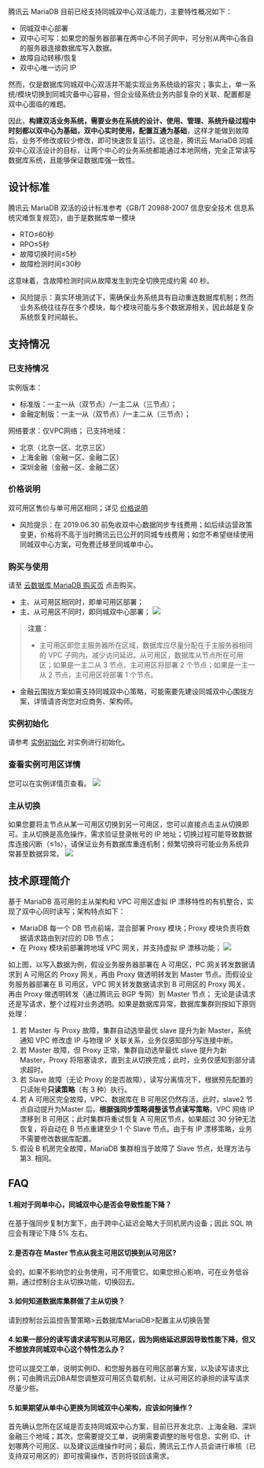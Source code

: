 腾讯云 MariaDB 目前已经支持同城双中心双活能力，主要特性概况如下：
- 同城双中心部署
- 双中心可写：如果您的服务器部署在两中心不同子网中，可分别从两中心各自的服务器连接数据库写入数据。
- 故障自动转移/恢复
- 双中心唯一访问 IP

然而，仅是数据库同城双中心双活并不能实现业务系统级的容灾；事实上，单一系统/模块切换到同城灾备中心容易，但企业级系统业务内部复杂的关联、配置都是双中心面临的难题。

因此，**构建双活业务系统，需要业务在系统的设计、使用、管理、系统升级过程中时刻都以双中心为基础，双中心实时使用，配置互通为基础**，这样才能做到故障后，业务不修改或较少修改，即可快速恢复运行。这也是，腾讯云 MariaDB 同城双中心双活设计的目标，让两个中心的业务系统都能通过本地网络，完全正常读写数据库系统，且能够保证数据库强一致性。

## 设计标准
腾讯云 MariaDB 双活的设计标准参考《GB/T 20988-2007 信息安全技术 信息系统灾难恢复规范》，由于是数据库单一模块
- RTO≤60秒
- RPO≤5秒
- 故障切换时间≤5秒
- 故障检测时间≤30秒

这意味着，含故障检测时间从故障发生到完全切换完成约需 40 秒。

- 风险提示：真实环境测试下，需确保业务系统具有自动重连数据库机制；然而业务系统往往存在多个模块，每个模块可能与多个数据源相关，因此越是复杂系统恢复时间越长。


## 支持情况
### 已支持情况
实例版本：
- 标准版：一主一从（双节点）/一主二从（三节点）；
- 金融定制版：一主一从（双节点）/一主二从（三节点）；

网络要求：仅VPC网络；
已支持地域：
- 北京（北京一区、北京三区）
- 上海金融（金融一区、金融二区）
- 深圳金融（金融一区、金融二区）

### 价格说明
双可用区售价与单可用区相同；详见 [价格说明]( https://cloud.tencent.com/document/product/237/2034)

- 风险提示：在 2019.06.30 前免收双中心数据同步专线费用；如后续运营政策变更，价格将不高于当时腾讯云已公开的同城专线费用；如您不希望继续使用同城双中心方案，可免费迁移至同城单中心。

### 购买与使用
请至 [云数据库 MariaDB 购买页](https://buy.cloud.tencent.com/tdsql) 点击购买。
- 主、从可用区相同时，即单可用区部署；
- 主、从可用区不同时，即同城双中心部署；
![](https://main.qcloudimg.com/raw/fe800ff0f6a63b9e6bd64a0f27007f89.png)

>**注意：**
>- 主可用区即您主服务器所在区域，数据库应尽量分配在于主服务器相同的 VPC 子网内，减少访问延迟。从可用区，数据库从节点所在可用区；如果是一主二从 3 节点，主可用区将部署 2 个节点；如果是一主一从 2 节点，主可用区将部署 1 个节点。
- 金融云围拢方案如需支持同城双中心策略，可能需要先建设同城双中心围拢方案，详情请咨询您对应商务、架构师。


### 实例初始化
请参考 [实例初始化]( https://cloud.tencent.com/document/product/237/7055) 对实例进行初始化。


### 查看实例可用区详情
您可以在实例详情页查看。
![](https://main.qcloudimg.com/raw/53e48b1dcdeee28d97d790b94f56d0dc.png)

### 主从切换
如果您要将主节点从某一可用区切换到另一可用区，您可以直接点击主从切换即可。主从切换是高危操作，需求验证登录帐号的 IP 地址；切换过程可能导致数据库连接闪断（≤1s），请保证业务有数据库重连机制；频繁切换将可能业务系统异常甚至数据异常。
![](https://main.qcloudimg.com/raw/82e6ef75b950949b3a1fb36f44cfd4b1.png)

## 技术原理简介
基于 MariaDB 高可用的主从架构和 VPC 可用区虚拟 IP 漂移特性的有机整合，实现了双中心同时读写；架构特点如下：
- MariaDB 每一个 DB 节点前端，混合部署 Proxy 模块；Proxy 模块负责将数据请求路由到对应的 DB 节点；
- 在 Proxy 模块前部署跨地域 VPC 网关，并支持虚拟 IP 漂移功能；
![](https://main.qcloudimg.com/raw/a714b045d40ad44223f03e5d5fede0fd.png)

如上图，以写入数据为例，假设业务服务器部署在 A 可用区，PC 网关转发数据请求到 A 可用区的 Proxy 网关，再由 Proxy 做透明转发到 Master 节点。而假设业务服务器部署在 B 可用区，VPC 网关转发数据请求到 B 可用区的 Proxy 网关，再由 Proxy 做透明转发（通过腾讯云 BGP 专网）到 Master 节点；
无论是读请求还是写请求，整个过程对业务透明。如果是数据库异常，数据库集群则按如下原则处理：
1. 若 Master 与 Proxy 故障，集群自动选举最优 slave 提升为新 Master，系统通知 VPC 修改虚 IP 与物理 IP 关联关系，业务仅感知部分写连接中断。
2. 若 Master 故障，但 Proxy 正常，集群自动选举最优 slave 提升为新 Master，Proxy 将阻塞请求，直到主从切换完成；此时，业务仅感知到部分请求超时。
3. 若 Slave 故障（无论 Proxy 的是否故障），读写分离情况下，根据预先配置的只读账号**只读策略**（有 3 种）执行。
4. 若 A 可用区完全故障，VPC、数据库在 B 可用区仍然存活，此时，slave2 节点自动提升为Master 后，**根据强同步策略调整该节点读写策略**，VPC 网络 IP 漂移到 B 可用区；此时集群将重试恢复 A 可用区节点，如果超过 30 分钟无法恢复，将自动在 B 节点重建至少 1 个 Slave 节点。由于有 IP 漂移策略，业务不需要修改数据库配置。
5. 假设 B 机房完全故障，MariaDB 集群相当于故障了 Slave 节点，处理方法与 第3. 相同。

## FAQ
#### 1.相对于同单中心，同城双中心是否会导致性能下降？
在基于强同步复制方案下，由于跨中心延迟会略大于同机房内设备；因此 SQL 响应会有理论下降 5% 左右。

#### 2.是否存在 Master 节点从我主可用区切换到从可用区?
会的，如果不影响您的业务使用，可不用管它。如果您担心影响，可在业务低谷期，通过控制台主从切换功能，切换回去。

#### 3.如何知道数据库集群做了主从切换？
请到控制台云监控告警策略>云数据库MariaDB>配置主从切换告警

#### 4.如果一部分的读写请求读写到从可用区，因为网络延迟原因导致性能下降，但又不想放弃同城双中心这个特性怎么办？
您可以提交工单，说明实例ID、和您服务器在可用区部署方案，以及读写请求比例；可由腾讯云DBA帮您调整双可用区负载机制，让从可用区的承担的读写请求尽量少些。

#### 5.如果期望从单中心更换为同城双中心架构，应该如何操作？
首先确认您所在区域是否支持同城双中心方案，目前已开发北京、上海金融、深圳金融三个地域；其次，您需要提交工单，说明需要调整的账号信息、实例 ID、计划哪两个可用区、以及建议运维操作时间；最后，腾讯云工作人员会进行审核（已支持双可用区的）即可按需操作，否则将驳回该需求。
